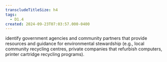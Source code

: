 ```yaml
---
transcludeTitleSize: h4
tags:
  - D1.4
created: 2024-09-23T07:03:57.000-0400
---
```

identify government agencies and community partners that provide resources and guidance for environmental stewardship (e.g., local community recycling centres, private companies that refurbish computers, printer cartridge recycling programs).